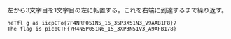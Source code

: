 左から3文字目を1文字目の左に転置する。これを右端に到達するまで繰り返す。  

```
heTfl g as iicpCTo{7F4NRP051N5_16_35P3X51N3_V9AAB1F8}7
The flag is picoCTF{7R4N5P051N6_15_3XP3N51V3_A9AFB178}
```
